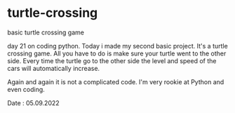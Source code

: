 # turtle-crossing
basic turtle crossing game

day 21 on coding python. Today i made my second basic project.
It's a turtle crossing game.
All you have to do is make sure your turtle went to the other side. 
Every time  the turtle go to the other side  the level and speed of the cars will automatically increase. 

Again and again it is not a complicated code. I'm very rookie at Python and even coding.  

Date : 05.09.2022
